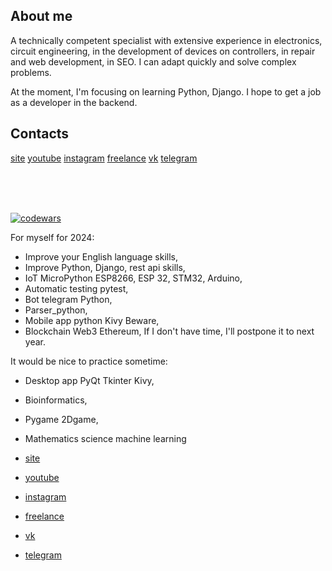 ## About me

A technically competent specialist with extensive experience in electronics, circuit engineering, in the development of devices on controllers, in repair and web development, in SEO. I can adapt quickly and solve complex problems.

At the moment, I'm focusing on learning Python, Django. I hope to get a job as a developer in the backend.



## Contacts

[site](https://www.1rmaster.ru/)   [youtube](https://www.youtube.com/@onermaster)   [instagram](https://www.instagram.com/1rmaster/)   [freelance](https://freelance.habr.com/freelancers/first_remont)   [vk](https://vk.com/shapnoname)   [telegram](https://t.me/Shliambur)


</br>
</br>
</br>

[![codewars](https://www.codewars.com/users/first-remont/badges/large)](https://www.codewars.com/users/first-remont)





For myself for 2024:
- Improve your English language skills,
- Improve Python, Django, rest api skills,
- IoT MicroPython ESP8266, ESP 32, STM32, Arduino,
- Automatic testing pytest,
- Bot telegram Python,
- Parser_python,
- Mobile app python Kivy Beware,
- Blockchain Web3 Ethereum,
If I don't have time, I'll postpone it to next year.

It would be nice to practice sometime:
- Desktop app PyQt Tkinter Kivy,
- Bioinformatics,
- Pygame 2Dgame,
- Mathematics science machine learning

- [site](https://www.1rmaster.ru/)
- [youtube](https://www.youtube.com/@onermaster)
- [instagram](https://www.instagram.com/1rmaster/)
- [freelance](https://freelance.habr.com/freelancers/first_remont)
- [vk](https://vk.com/shapnoname)
- [telegram](https://t.me/Shliambur)
<!--
- 🔭 I’m currently working on ...
- 🌱 I’m currently learning ...
- 👯 I’m looking to collaborate on ...
- 🤔 I’m looking for help with ...
- 💬 Ask me about ...
- 📫 How to reach me: ...
- 😄 Pronouns: ...
- ⚡ Fun fact: ...
-->


